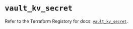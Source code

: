 # `vault_kv_secret`

Refer to the Terraform Registory for docs: [`vault_kv_secret`](https://registry.terraform.io/providers/hashicorp/vault/3.16.0/docs/resources/kv_secret).

